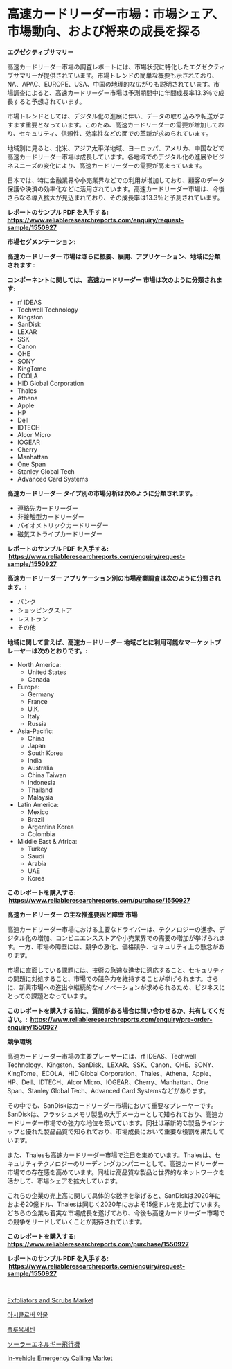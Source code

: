 <p><h1>高速カードリーダー市場：市場シェア、市場動向、および将来の成長を探る</h1></p><p><strong>エグゼクティブサマリー</strong></p>
<p><p>高速カードリーダー市場の調査レポートには、市場状況に特化したエグゼクティブサマリーが提供されています。市場トレンドの簡単な概要も示されており、NA、APAC、EUROPE、USA、中国の地理的な広がりも説明されています。市場調査によると、高速カードリーダー市場は予測期間中に年間成長率13.3％で成長すると予想されています。</p><p>市場トレンドとしては、デジタル化の進展に伴い、データの取り込みや転送がますます重要となっています。このため、高速カードリーダーの需要が増加しており、セキュリティ、信頼性、効率性などの面での革新が求められています。</p><p>地域別に見ると、北米、アジア太平洋地域、ヨーロッパ、アメリカ、中国などで高速カードリーダー市場は成長しています。各地域でのデジタル化の進展やビジネスニーズの変化により、高速カードリーダーの需要が高まっています。</p><p>日本では、特に金融業界や小売業界などでの利用が増加しており、顧客のデータ保護や決済の効率化などに活用されています。高速カードリーダー市場は、今後さらなる導入拡大が見込まれており、その成長率は13.3％と予測されています。</p></p>
<p><strong>レポートのサンプル PDF を入手する: <a href="https://www.reliableresearchreports.com/enquiry/request-sample/1550927">https://www.reliableresearchreports.com/enquiry/request-sample/1550927</a></strong></p>
<p><strong>市場セグメンテーション:</strong></p>
<p><strong> 高速カードリーダー 市場はさらに概要、展開、アプリケーション、地域に分類されます :</strong></p>
<p><strong>コンポーネントに関しては、 高速カードリーダー 市場は次のように分類されます: &nbsp;</strong></p>
<p><ul><li>rf IDEAS</li><li>Techwell Technology</li><li>Kingston</li><li>SanDisk</li><li>LEXAR</li><li>SSK</li><li>Canon</li><li>QHE</li><li>SONY</li><li>KingTome</li><li>ECOLA</li><li>HID Global Corporation</li><li>Thales</li><li>Athena</li><li>Apple</li><li>HP</li><li>Dell</li><li>IDTECH</li><li>Alcor Micro</li><li>IOGEAR</li><li>Cherry</li><li>Manhattan</li><li>One Span</li><li>Stanley Global Tech</li><li>Advanced Card Systems</li></ul></p>
<p><strong> 高速カードリーダー タイプ別の市場分析は次のように分類されます。:</strong></p>
<p><ul><li>連絡先カードリーダー</li><li>非接触型カードリーダー</li><li>バイオメトリックカードリーダー</li><li>磁気ストライプカードリーダー</li></ul></p>
<p><strong>レポートのサンプル PDF を入手する: &nbsp;<a href="https://www.reliableresearchreports.com/enquiry/request-sample/1550927">https://www.reliableresearchreports.com/enquiry/request-sample/1550927</a></strong></p>
<p><strong> 高速カードリーダー アプリケーション別の市場産業調査は次のように分類されます。:</strong></p>
<p><ul><li>バンク</li><li>ショッピングストア</li><li>レストラン</li><li>その他</li></ul></p>
<p><strong>地域に関して言えば、高速カードリーダー 地域ごとに利用可能なマーケットプレーヤーは次のとおりです。:</strong></p>
<p><ul>
    <li>
        North America:
        <ul>
            <li>United States</li>
            <li>Canada</li>
        </ul>
    </li>
    <li>
        Europe:
        <ul>
            <li>Germany</li>
            <li>France</li>
            <li>U.K.</li>
            <li>Italy</li>
            <li>Russia</li>
        </ul>
    </li>
    <li>
        Asia-Pacific:
        <ul>
            <li>China</li>
            <li>Japan</li>
            <li>South Korea</li>
            <li>India</li>
            <li>Australia</li>
            <li>China Taiwan</li>
            <li>Indonesia</li>
            <li>Thailand</li>
            <li>Malaysia</li>
        </ul>
    </li>
    <li>
        Latin America:
        <ul>
            <li>Mexico</li>
            <li>Brazil</li>
            <li>Argentina Korea</li>
            <li>Colombia</li>
        </ul>
    </li>
    <li>
        Middle East & Africa:
        <ul>
            <li>Turkey</li>
            <li>Saudi</li>
            <li>Arabia</li>
            <li>UAE</li>
            <li>Korea</li>
        </ul>
    </li>
    </ul></p>
<p><strong>このレポートを購入する: &nbsp;<a href="https://www.reliableresearchreports.com/purchase/1550927">https://www.reliableresearchreports.com/purchase/1550927</a></strong></p>
<p><strong>高速カードリーダー の主な推進要因と障壁 市場</strong></p>
<p><p>高速カードリーダー市場における主要なドライバーは、テクノロジーの進歩、デジタル化の増加、コンビニエンスストアや小売業界での需要の増加が挙げられます。一方、市場の障壁には、競争の激化、価格競争、セキュリティ上の懸念があります。</p><p>市場に直面している課題には、技術の急速な進歩に適応すること、セキュリティの問題に対処すること、市場での競争力を維持することが挙げられます。さらに、新興市場への進出や継続的なイノベーションが求められるため、ビジネスにとっての課題となっています。</p></p>
<p><strong>このレポートを購入する前に、質問がある場合は問い合わせるか、共有してください。:&nbsp; <a href="https://www.reliableresearchreports.com/enquiry/pre-order-enquiry/1550927">https://www.reliableresearchreports.com/enquiry/pre-order-enquiry/1550927</a></strong></p>
<p><strong>競争環境</strong></p>
<p><p>高速カードリーダー市場の主要プレーヤーには、rf IDEAS、Techwell Technology、Kingston、SanDisk、LEXAR、SSK、Canon、QHE、SONY、KingTome、ECOLA、HID Global Corporation、Thales、Athena、Apple、HP、Dell、IDTECH、Alcor Micro、IOGEAR、Cherry、Manhattan、One Span、Stanley Global Tech、Advanced Card Systemsなどがあります。</p><p>その中でも、SanDiskはカードリーダー市場において重要なプレーヤーです。SanDiskは、フラッシュメモリ製品の大手メーカーとして知られており、高速カードリーダー市場での強力な地位を築いています。同社は革新的な製品ラインナップと優れた製品品質で知られており、市場成長において重要な役割を果たしています。</p><p>また、Thalesも高速カードリーダー市場で注目を集めています。Thalesは、セキュリティテクノロジーのリーディングカンパニーとして、高速カードリーダー市場での存在感を高めています。同社は高品質な製品と世界的なネットワークを活かして、市場シェアを拡大しています。</p><p>これらの企業の売上高に関して具体的な数字を挙げると、SanDiskは2020年におよそ20億ドル、Thalesは同じく2020年におよそ15億ドルを売上げています。どちらの企業も着実な市場成長を遂げており、今後も高速カードリーダー市場での競争をリードしていくことが期待されています。</p></p>
<p><strong>このレポートを購入する: &nbsp; <a href="https://www.reliableresearchreports.com/purchase/1550927">https://www.reliableresearchreports.com/purchase/1550927</a></strong></p>
<p><strong>レポートのサンプル PDF を入手する: &nbsp;<a href="https://www.reliableresearchreports.com/enquiry/request-sample/1550927">https://www.reliableresearchreports.com/enquiry/request-sample/1550927</a></strong><strong></strong></p>
<p>&nbsp;</p>
<p><p><a href="https://github.com/gdfhhhj/Market-Research-Report-List-3/blob/main/exfoliators-and-scrubs-market.md">Exfoliators and Scrubs Market</a></p><p><a href="https://medium.com/@cierrahayes645/%EC%95%84%EC%8B%9C%ED%81%B4%EB%A1%9C%EB%B9%84%EB%A5%B4-%EC%95%BD%EB%AC%BC-%EC%8B%9C%EC%9E%A5-%EC%A0%90%EC%9C%A0%EC%9C%A8-%EB%B3%80%ED%99%94-%EB%B0%8F-%EC%8B%9C%EC%9E%A5-%EC%84%B1%EC%9E%A5-%EC%B6%94%EC%84%B8-2024-2031-07023828dda5">아시클로버 약물</a></p><p><a href="https://medium.com/@emmettsaynford43546/%ED%94%8C%EB%A3%A8%EC%98%A5%EC%84%B8%ED%8B%B4-%EC%8B%9C%EC%9E%A5-%EA%B7%9C%EB%AA%A8%EC%99%80-%EC%8B%9C%EC%9E%A5-%ED%8A%B8%EB%A0%8C%EB%93%9C-%EC%82%B0%EC%97%85-%EC%A0%84%EB%B0%98%EC%A0%81%EC%9D%B8-%EA%B0%9C%EC%9A%94-2024%EB%85%84%EB%B6%80%ED%84%B0-2031%EB%85%84%EA%B9%8C%EC%A7%80-4143a10137bf">플루옥세틴</a></p><p><a href="https://github.com/AaronVargas43/Market-Research-Report-List-1/blob/main/98939586870.md">ソーラーエネルギー飛行機</a></p><p><a href="https://spotless-saver-8fd.notion.site/In-vehicle-Emergency-Calling-Market-Size-Growth-and-Forecast-from-2024-2031-8675dfb3f2cd40bc84babb29544439c8">In-vehicle Emergency Calling Market</a></p></p>